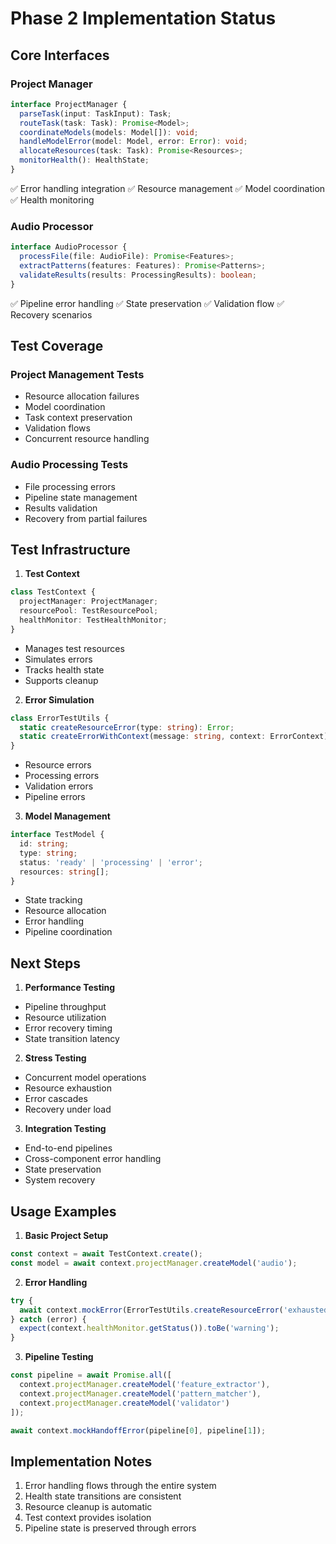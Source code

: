 # Phase 2 Implementation Status

## Core Interfaces

### Project Manager
```typescript
interface ProjectManager {
  parseTask(input: TaskInput): Task;
  routeTask(task: Task): Promise<Model>;
  coordinateModels(models: Model[]): void;
  handleModelError(model: Model, error: Error): void;
  allocateResources(task: Task): Promise<Resources>;
  monitorHealth(): HealthState;
}
```
✅ Error handling integration
✅ Resource management
✅ Model coordination
✅ Health monitoring

### Audio Processor
```typescript
interface AudioProcessor {
  processFile(file: AudioFile): Promise<Features>;
  extractPatterns(features: Features): Promise<Patterns>;
  validateResults(results: ProcessingResults): boolean;
}
```
✅ Pipeline error handling
✅ State preservation
✅ Validation flow
✅ Recovery scenarios

## Test Coverage

### Project Management Tests
- Resource allocation failures
- Model coordination
- Task context preservation
- Validation flows
- Concurrent resource handling

### Audio Processing Tests
- File processing errors
- Pipeline state management
- Results validation
- Recovery from partial failures

## Test Infrastructure

1. **Test Context**
```typescript
class TestContext {
  projectManager: ProjectManager;
  resourcePool: TestResourcePool;
  healthMonitor: TestHealthMonitor;
}
```
- Manages test resources
- Simulates errors
- Tracks health state
- Supports cleanup

2. **Error Simulation**
```typescript
class ErrorTestUtils {
  static createResourceError(type: string): Error;
  static createErrorWithContext(message: string, context: ErrorContext): Error;
}
```
- Resource errors
- Processing errors
- Validation errors
- Pipeline errors

3. **Model Management**
```typescript
interface TestModel {
  id: string;
  type: string;
  status: 'ready' | 'processing' | 'error';
  resources: string[];
}
```
- State tracking
- Resource allocation
- Error handling
- Pipeline coordination

## Next Steps

1. **Performance Testing**
- Pipeline throughput
- Resource utilization
- Error recovery timing
- State transition latency

2. **Stress Testing**
- Concurrent model operations
- Resource exhaustion
- Error cascades
- Recovery under load

3. **Integration Testing**
- End-to-end pipelines
- Cross-component error handling
- State preservation
- System recovery

## Usage Examples

1. **Basic Project Setup**
```typescript
const context = await TestContext.create();
const model = await context.projectManager.createModel('audio');
```

2. **Error Handling**
```typescript
try {
  await context.mockError(ErrorTestUtils.createResourceError('exhausted'));
} catch (error) {
  expect(context.healthMonitor.getStatus()).toBe('warning');
}
```

3. **Pipeline Testing**
```typescript
const pipeline = await Promise.all([
  context.projectManager.createModel('feature_extractor'),
  context.projectManager.createModel('pattern_matcher'),
  context.projectManager.createModel('validator')
]);

await context.mockHandoffError(pipeline[0], pipeline[1]);
```

## Implementation Notes

1. Error handling flows through the entire system
2. Health state transitions are consistent
3. Resource cleanup is automatic
4. Test context provides isolation
5. Pipeline state is preserved through errors
